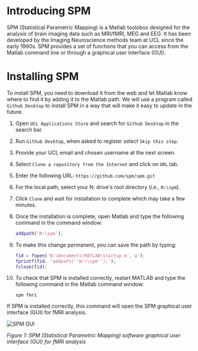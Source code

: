 # Introducing SPM

SPM (Statistical Parametric Mapping) is a Matlab toolobox designed for the analysis of brain imaging data such as MRI/fMRI, MEG and EEG. It has been developed by the Imaging Neuroscience methods team at UCL since the early 1990s. SPM provides a set of functions that you can access from the Matlab command line or through a graphical user interface (GUI).

# Installing SPM

To install SPM, you need to download it from the web and let Matlab know where to find it by adding it to the Matlab path. We will use a program called `Github Desktop` to install SPM in a way that will make it easy to update in the future. 

1. Open `UCL Applications Store` and search for `Github Desktop` in the search bar. 
2. Run `Github Desktop`, when asked to register select `Skip this step`.
3. Provide your UCL email and chosen username at the next screen.
4. Select `Clone a repository from the Internet` and click on `URL` tab.
5. Enter the following URL: `https://github.com/spm/spm.git`
4. For the local path, select your N: drive's root directory (i.e., `N:\spm`).
5. Click `Clone` and wait for installation to complete which may take a few minutes.
6. Once the installation is complete, open Matlab and type the following command in the command window:

   ```matlab
   addpath('N:\spm');
   ```
7. To make this change permanent, you can save the path by typing:

    ```matlab
    fid = fopen('N:\Documents\MATLAB\startup.m','w');
    fprintf(fid, 'addpath(''N:\\spm'');');
    fclose(fid);
   ```
8. To check that SPM is installed correctly, restart MATLAB and type the following command in the Matlab command window:

   ```
   spm fmri
   ```
If SPM is installed correctly, this command will open the SPM graphical user interface (GUI) for fMRI analysis.

![SPM GUI](./spm_gui.png)

*Figure 1: SPM (Statistical Parametric Mapping) software graphical user interface (GUI) for fMRI analysis*